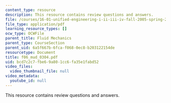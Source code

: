 ```yaml
---
content_type: resource
description: This resource contains review questions and answers.
file: /courses/16-01-unified-engineering-i-ii-iii-iv-fall-2005-spring-2006/bcd7c2c7fbe69a801cc6fa35e1fabd52_f06_mud_0304.pdf
file_type: application/pdf
learning_resource_types: []
ocw_type: OCWFile
parent_title: Fluid Mechanics
parent_type: CourseSection
parent_uid: 6a5f667b-6fca-f068-0ec8-b203122154de
resourcetype: Document
title: f06_mud_0304.pdf
uid: bcd7c2c7-fbe6-9a80-1cc6-fa35e1fabd52
video_files:
  video_thumbnail_file: null
video_metadata:
  youtube_id: null
---
```

This resource contains review questions and answers.

